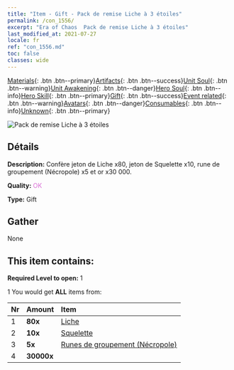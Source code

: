 ```yaml
---
title: "Item - Gift - Pack de remise Liche à 3 étoiles"
permalink: /con_1556/
excerpt: "Era of Chaos  Pack de remise Liche à 3 étoiles"
last_modified_at: 2021-07-27
locale: fr
ref: "con_1556.md"
toc: false
classes: wide
---
```

 [Materials](/ItemsFR/){: .btn .btn--primary}[Artifacts](/ItemsFR/Artifacts/){: .btn .btn--success}[Unit Soul](/ItemsFR/UnitSoul/){: .btn .btn--warning}[Unit Awakening](/ItemsFR/UnitAwakening/){: .btn .btn--danger}[Hero Soul](/ItemsFR/HeroSoul/){: .btn .btn--info}[Hero Skill](/ItemsFR/HeroSkill/){: .btn .btn--primary}[Gift](/ItemsFR/Gift/){: .btn .btn--success}[Event related](/ItemsFR/Events/){: .btn .btn--warning}[Avatars](/ItemsFR/Avatars/){: .btn .btn--danger}[Consumables](/ItemsFR/Consumables/){: .btn .btn--info}[Unknown](/ItemsFR/Unknown/){: .btn .btn--primary}

 ![Pack de remise Liche à 3 étoiles](/images/t/i_907167.png)

## Détails
 **Description:** Confère jeton de Liche x80, jeton de Squelette x10, rune de groupement (Nécropole) x5 et or x30 000.

 **Quality:** <span style="color: #DA70D6">OK</span>

 **Type:** Gift

## Gather

  None

## This item contains:

 **Required Level to open:** 1

 1 You would get **ALL** items  from:

  | Nr | Amount |     Item    |
  |:---|:-------|:------------|
  | 1 |  **80x** | [Liche](/ItemsFR/unt_212/) |  | 
  | 2 |  **10x** | [Squelette](/ItemsFR/unt_208/) |  | 
  | 3 |  **5x** | [Runes de groupement (Nécropole)](/ItemsFR/con_755/) |  | 
  | 4 |  **30000x** | <i class="fas fa-coins"/> |  | 
